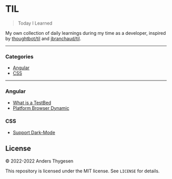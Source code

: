 # TIL
> Today I Learned

My own collection of daily learnings during my time as a developer, inspired by [thoughtbot/til](https://github.com/thoughtbot/til) and [jbranchaud/til](https://github.com/jbranchaud/til). 

---

### Categories

* [Angular](#angular)
* [CSS](#css)

---

### Angular

- [What is a TestBed](angular/what-is-a-testbed.md)
- [Platform Browser Dynamic](angular/platform-browser-dynamic.md)

### CSS

- [Support Dark-Mode](css/support-dark-mode.md)

## License

&copy; 2022-2022 Anders Thygesen

This repository is licensed under the MIT license. See `LICENSE` for
details.
